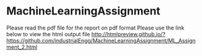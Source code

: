 # MachineLearningAssignment
Please read the pdf file for the report on pdf format
Please use the link below to view the html output file
http://htmlpreview.github.io/?https://github.com/industrialEngg/MachineLearningAssignment/ML_Assignment_2.html
